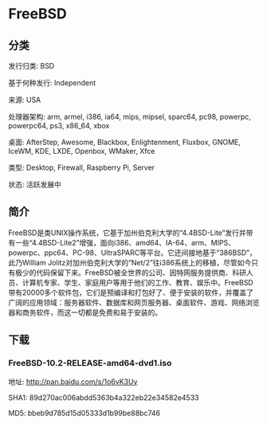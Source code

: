 # FreeBSD

## 分类

发行归类: BSD

基于何种发行: Independent

来源: USA

处理器架构: arm, armel, i386, ia64, mips, mipsel, sparc64, pc98, powerpc, powerpc64, ps3, x86_64, xbox

桌面: AfterStep, Awesome, Blackbox, Enlightenment, Fluxbox, GNOME, IceWM, KDE, LXDE, Openbox, WMaker, Xfce

类型: Desktop, Firewall, Raspberry Pi, Server

状态: 活跃发展中

## 简介

FreeBSD是类UNIX操作系统，它基于加州伯克利大学的“4.4BSD-Lite”发行并带有一些“4.4BSD-Lite2”增强，面向i386、amd64、IA-64、arm、MIPS、powerpc、ppc64、PC-98、UltraSPARC等平台。它还间接地基于“386BSD”，此乃William Jolitz对加州伯克利大学的“Net/2”往i386系统上的移植，尽管如今只有极少的代码保留下来。FreeBSD被全世界的公司、因特网服务提供商、科研人员、计算机专家、学生、家庭用户等用于他们的工作、教育、娱乐中。FreeBSD带有20000多个软件包，它们是预编译和打包好了、便于安装的软件，并覆盖了广阔的应用领域：服务器软件、数据库和网页服务器、桌面软件、游戏、网络浏览器和商务软件，而这一切都是免费和易于安装的。

## 下载

### FreeBSD-10.2-RELEASE-amd64-dvd1.iso

地址: http://pan.baidu.com/s/1o6vK3Uy

SHA1: 89d270ac006abdd5363b4a322eb22e34582e4533

MD5: bbeb9d785d15d05333d1b99be88bc746